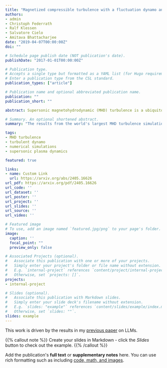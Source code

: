 ```yaml
---
title: "Magnetized compressible turbulence with a fluctuation dynamo and Reynolds numbers over a million"
authors:
- admin
- Christoph Federrath
- Ralf Klessen
- Salvatore Cielo
- Amitava Bhattacharjee
date: "2019-04-07T00:00:00Z"
doi: ""

# Schedule page publish date (NOT publication's date).
publishDate: "2017-01-01T00:00:00Z"

# Publication type.
# Accepts a single type but formatted as a YAML list (for Hugo requirements).
# Enter a publication type from the CSL standard.
publication_types: ["article"]

# Publication name and optional abbreviated publication name.
publication: ""
publication_short: ""

abstract: Supersonic magnetohydrodynamic (MHD) turbulence is a ubiquitous state for many astrophysical plasmas. However, even the basic statistics for this type of turbulence remains uncertain. We present results from supersonic MHD turbulence simulations at unparalleled resolutions, with plasma Reynolds numbers of over a million. In the kinetic energy spectrum we find a break between the scales that are dominated by kinetic energy, with spectral index −2, and those that become strongly magnetized, with spectral index −3/2. By analyzing the Helmholtz decomposed kinetic energy spectrum, we find that the compressible modes are not passively mixed through the cascade of the incompressible modes. At high magnetic Reynolds number, above 105, we find a power law in the magnetic energy spectrum with spectral index −9/5. On the strongly magnetized, subsonic scales the plasma tends to self-organize into locally relaxed regions, where there is strong alignment between the current density, magnetic field, velocity field and vorticity field, depleting both the nonlinearities and magnetic terms in the MHD equations, which we attribute to plasma relaxation on scales where the magnetic fluctuations evolve on shorter timescales than the velocity fluctuations. This process constrains the cascade to inhomogenous, volume-poor, fractal surfaces between relaxed regions, which has significant repercussions for understanding the nature of magnetized turbulence in astrophysical plasmas and the saturation of the fluctuation dynamo.

# Summary. An optional shortened abstract.
summary: "The results from the world's largest MHD turbulence simulation are on the arXiv!"

tags:
- MHD turbulence
- turbulent dynamo
- numerical simulations
- supersonic plasma dynamics

featured: true

links:
- name: Custom Link
  url: https://arxiv.org/abs/2405.16626
url_pdf: https://arxiv.org/pdf/2405.16626
url_code: ''
url_dataset: ''
url_poster: ''
url_project: ''
url_slides: ''
url_source: ''
url_video: ''

# Featured image
# To use, add an image named `featured.jpg/png` to your page's folder. 
image:
  caption: ''
  focal_point: ""
  preview_only: false

# Associated Projects (optional).
#   Associate this publication with one or more of your projects.
#   Simply enter your project's folder or file name without extension.
#   E.g. `internal-project` references `content/project/internal-project/index.md`.
#   Otherwise, set `projects: []`.
projects:
- internal-project

# Slides (optional).
#   Associate this publication with Markdown slides.
#   Simply enter your slide deck's filename without extension.
#   E.g. `slides: "example"` references `content/slides/example/index.md`.
#   Otherwise, set `slides: ""`.
slides: example
---
```


This work is driven by the results in my [previous paper](/publication/conference-paper/) on LLMs.

{{% callout note %}}
Create your slides in Markdown - click the *Slides* button to check out the example.
{{% /callout %}}

Add the publication's **full text** or **supplementary notes** here. You can use rich formatting such as including [code, math, and images](https://docs.hugoblox.com/content/writing-markdown-latex/).
